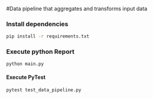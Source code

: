 #Data pipeline that aggregates and transforms input data  

### Install dependencies

```sh
pip install -r requirements.txt
```

### Execute python Report
```
python main.py
```

#### Execute PyTest
```
pytest test_data_pipeline.py
```